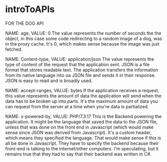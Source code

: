 # introToAPIs
FOR THE DOG API

NAME: age, VALUE: 0
The value represents the number of seconds the the object, in this case some code redirecting to a random image of a dog, was in the proxy cache. It's 0, which makes sense because the image was just fetched.

NAME: Content-type, VALUE: application/json
The value represents the type of content of the request that the application sent. JSON is a file format that stores readable text. The application transfers the information from its native language into oa JSON file and sends it in their response. JSON is easy to read and is broadly used.  

NAME: accept-ranges, VALUE: bytes
If the application receives a request, this value represents the amount of data the application will send when the data has to be broken up into parts. It's the maximum amount of data you can request from the server at a time when you're data is partialized.

NAME: x-powered-by, VALUE: PHP/7.3.17
This is the Backend powering the application. It might be the language that saved the data to the JSON file, unless that was done on the front end in Javascript (which would make sense since JSON was derived from Javascript). It's a custom header, which means they specified the language. That would make sense if this is all be done in Javascript. They have to specify the backend because their front-end is talking to the internet/other computers. I'm speculating, but it remains true that they had to say that their backend was written in C#.
